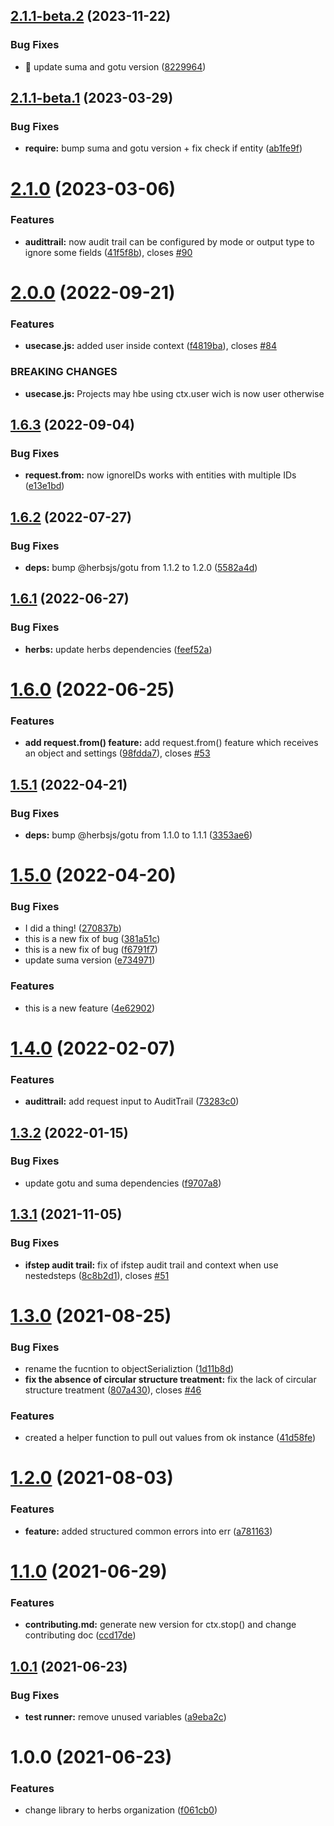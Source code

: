 ## [2.1.1-beta.2](https://github.com/herbsjs/buchu/compare/v2.1.1-beta.1...v2.1.1-beta.2) (2023-11-22)


### Bug Fixes

* 🐛 update suma and gotu version ([8229964](https://github.com/herbsjs/buchu/commit/82299645e44c37397081ab3f57294388e3ebc3e6))

## [2.1.1-beta.1](https://github.com/herbsjs/buchu/compare/v2.1.0...v2.1.1-beta.1) (2023-03-29)


### Bug Fixes

* **require:** bump suma and gotu version + fix check if entity ([ab1fe9f](https://github.com/herbsjs/buchu/commit/ab1fe9fdb87b97da7eaa82bb36f4d428a3c8f50c))

# [2.1.0](https://github.com/herbsjs/buchu/compare/v2.0.0...v2.1.0) (2023-03-06)


### Features

* **audittrail:** now audit trail can be configured by mode or output type to ignore some fields ([41f5f8b](https://github.com/herbsjs/buchu/commit/41f5f8b6b6a7cc7fd3a83437896ba2d22363a121)), closes [#90](https://github.com/herbsjs/buchu/issues/90)

# [2.0.0](https://github.com/herbsjs/buchu/compare/v1.6.3...v2.0.0) (2022-09-21)


### Features

* **usecase.js:** added user inside context ([f4819ba](https://github.com/herbsjs/buchu/commit/f4819baba2e24fa3903e59fec3fad5dfd4289ef7)), closes [#84](https://github.com/herbsjs/buchu/issues/84)


### BREAKING CHANGES

* **usecase.js:** Projects may hbe using ctx.user wich is now user otherwise

## [1.6.3](https://github.com/herbsjs/buchu/compare/v1.6.2...v1.6.3) (2022-09-04)


### Bug Fixes

* **request.from:** now ignoreIDs works with entities with multiple IDs ([e13e1bd](https://github.com/herbsjs/buchu/commit/e13e1bd858afe38bee018d86bd70cbc19377f70a))

## [1.6.2](https://github.com/herbsjs/buchu/compare/v1.6.1...v1.6.2) (2022-07-27)


### Bug Fixes

* **deps:** bump @herbsjs/gotu from 1.1.2 to 1.2.0 ([5582a4d](https://github.com/herbsjs/buchu/commit/5582a4d62578601fea1098242f324ad41fb59567))

## [1.6.1](https://github.com/herbsjs/buchu/compare/v1.6.0...v1.6.1) (2022-06-27)


### Bug Fixes

* **herbs:** update herbs dependencies ([feef52a](https://github.com/herbsjs/buchu/commit/feef52a218f4d00e212981c637c4196f8101f55e))

# [1.6.0](https://github.com/herbsjs/buchu/compare/v1.5.1...v1.6.0) (2022-06-25)


### Features

* **add request.from() feature:** add request.from() feature which receives an object and settings ([98fdda7](https://github.com/herbsjs/buchu/commit/98fdda79fdeff0c51401f8fb9ad0233d53f53b9f)), closes [#53](https://github.com/herbsjs/buchu/issues/53)

## [1.5.1](https://github.com/herbsjs/buchu/compare/v1.5.0...v1.5.1) (2022-04-21)


### Bug Fixes

* **deps:** bump @herbsjs/gotu from 1.1.0 to 1.1.1 ([3353ae6](https://github.com/herbsjs/buchu/commit/3353ae64c2b07547154e6ee4b6987fc062ed4992))

# [1.5.0](https://github.com/herbsjs/buchu/compare/v1.4.0...v1.5.0) (2022-04-20)


### Bug Fixes

* I did a thing! ([270837b](https://github.com/herbsjs/buchu/commit/270837b86923134df327eeb30b187ba8654d1dcf))
* this is a new fix of bug ([381a51c](https://github.com/herbsjs/buchu/commit/381a51c5b64e539bd8218a3491831740339463a3))
* this is a new fix of bug ([f6791f7](https://github.com/herbsjs/buchu/commit/f6791f7f8c73199b4e8142a24147a9f84985e0cb))
* update suma version ([e734971](https://github.com/herbsjs/buchu/commit/e7349710539d608782bd515a0ae8d83275aa9543))


### Features

* this is a new feature ([4e62902](https://github.com/herbsjs/buchu/commit/4e62902aa24b0dc70dabee1daa1039704b10a3a5))

# [1.4.0](https://github.com/herbsjs/buchu/compare/v1.3.2...v1.4.0) (2022-02-07)


### Features

* **audittrail:** add request input to AuditTrail ([73283c0](https://github.com/herbsjs/buchu/commit/73283c0d41da5f2a0b0571c4a539a3e8d876f432))

## [1.3.2](https://github.com/herbsjs/buchu/compare/v1.3.1...v1.3.2) (2022-01-15)


### Bug Fixes

* update gotu and suma dependencies ([f9707a8](https://github.com/herbsjs/buchu/commit/f9707a89d3f77f4038d64cf940eab55168afc313))

## [1.3.1](https://github.com/herbsjs/buchu/compare/v1.3.0...v1.3.1) (2021-11-05)


### Bug Fixes

* **ifstep audit trail:** fix of ifstep audit trail and context when use nestedsteps ([8c8b2d1](https://github.com/herbsjs/buchu/commit/8c8b2d1aecdd7a2b243cd6d2e5476c750e21b96e)), closes [#51](https://github.com/herbsjs/buchu/issues/51)

# [1.3.0](https://github.com/herbsjs/buchu/compare/v1.2.0...v1.3.0) (2021-08-25)


### Bug Fixes

* rename the fucntion to objectSerializtion ([1d11b8d](https://github.com/herbsjs/buchu/commit/1d11b8d9e22767248780f60c4caf48cd2eaa13e8))
* **fix the absence of circular structure treatment:** fix the lack of circular structure treatment ([807a430](https://github.com/herbsjs/buchu/commit/807a4307a3c1897fc244dc7d204b76c15c218754)), closes [#46](https://github.com/herbsjs/buchu/issues/46)


### Features

* created a helper function to pull out values from ok instance ([41d58fe](https://github.com/herbsjs/buchu/commit/41d58fe02821ebf17079b27846d443c5c852cb5b))

# [1.2.0](https://github.com/herbsjs/buchu/compare/v1.1.0...v1.2.0) (2021-08-03)


### Features

* **feature:** added structured common errors into err ([a781163](https://github.com/herbsjs/buchu/commit/a7811636b3a84c562f68225c9fe0ef40252a4d12))

# [1.1.0](https://github.com/herbsjs/buchu/compare/v1.0.1...v1.1.0) (2021-06-29)


### Features

* **contributing.md:** generate new version for ctx.stop() and change contributing doc ([ccd17de](https://github.com/herbsjs/buchu/commit/ccd17de7a10bdad38b05698640949f0ac1e38896))

## [1.0.1](https://github.com/herbsjs/buchu/compare/v1.0.0...v1.0.1) (2021-06-23)


### Bug Fixes

* **test runner:** remove unused variables ([a9eba2c](https://github.com/herbsjs/buchu/commit/a9eba2c3ad40fc4a0a2fd262d6cbf8f4de7ad071))

# 1.0.0 (2021-06-23)


### Features

* change library to herbs organization ([f061cb0](https://github.com/herbsjs/buchu/commit/f061cb0cf4e0e29dec722a71bbb9c418d53aaaad))
